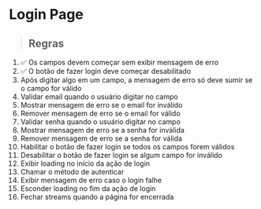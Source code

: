 # Login Page

> ## Regras
01. ✅ Os campos devem começar sem exibir mensagem de erro
02. ✅ O botão de fazer login deve começar desabilitado
03. Após digitar algo em um campo, a mensagem de erro só deve sumir se o campo for válido
04. Validar email quando o usuário digitar no campo
05. Mostrar mensagem de erro se o email for inválido
06. Remover mensagem de erro se o email for válido
07. Validar senha quando o usuário digitar no campo
08. Mostrar mensagem de erro se a senha for inválida
09. Remover mensagem de erro se a senha for válida
10. Habilitar o botão de fazer login se todos os campos forem válidos
11. Desabilitar o botão de fazer login se algum campo for inválido
12. Exibir loading no início da ação de login
13. Chamar o método de autenticar
14. Exibir mensagem de erro caso o login falhe
15. Esconder loading no fim da ação de login
16. Fechar streams quando a página for encerrada